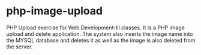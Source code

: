 # php-image-upload
PHP Upload exercise for Web Development-lll classes. It is a PHP image upload and delete application. The system also inserts the image name into the MYSQL database and deletes it as well as the image is also deleted from the server.
